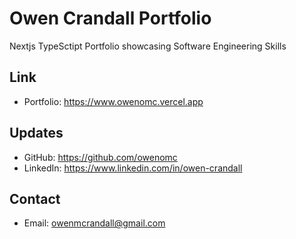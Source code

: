 # Owen Crandall Portfolio

Nextjs TypeSctipt Portfolio showcasing Software Engineering Skills

## Link

- Portfolio: https://www.owenomc.vercel.app

## Updates

- GitHub: https://github.com/owenomc
- LinkedIn: https://www.linkedin.com/in/owen-crandall

## Contact

- Email: owenmcrandall@gmail.com
